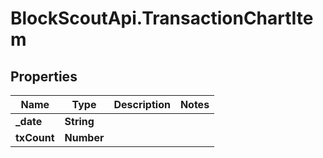 # BlockScoutApi.TransactionChartItem

## Properties
Name | Type | Description | Notes
------------ | ------------- | ------------- | -------------
**_date** | **String** |  | 
**txCount** | **Number** |  | 

